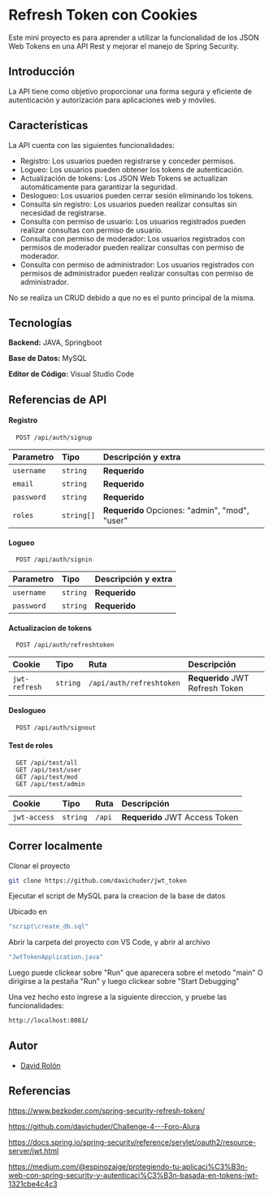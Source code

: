 # Refresh Token con Cookies
Este mini proyecto es para aprender a utilizar la funcionalidad de los JSON Web Tokens en una API Rest y mejorar el manejo de Spring Security.

## Introducción

La API tiene como objetivo proporcionar una forma segura y eficiente de autenticación y autorización para aplicaciones web y móviles.
## Características
La API cuenta con las siguientes funcionalidades:

- Registro: Los usuarios pueden registrarse y conceder permisos.
- Logueo: Los usuarios pueden obtener los tokens de autenticación.
- Actualización de tokens: Los JSON Web Tokens se actualizan automáticamente para garantizar la seguridad.
- Deslogueo: Los usuarios pueden cerrar sesión eliminando los tokens.
- Consulta sin registro: Los usuarios pueden realizar consultas sin necesidad de registrarse.
- Consulta con permiso de usuario: Los usuarios registrados pueden realizar consultas con permiso de usuario.
- Consulta con permiso de moderador: Los usuarios registrados con permisos de moderador pueden realizar consultas con permiso de moderador.
- Consulta con permiso de administrador: Los usuarios registrados con permisos de administrador pueden realizar consultas con permiso de administrador.

No se realiza un CRUD debido a que no es el punto principal de la misma.
## Tecnologías

**Backend:** JAVA, Springboot

**Base de Datos:** MySQL

**Editor de Código:** Visual Studio Code

## Referencias de API

#### Registro

```http
  POST /api/auth/signup
```
|Parametro|Tipo|Descripción y extra|
|:-|:-|:-|
|`username`|`string`|**Requerido**|
|`email`|`string`|**Requerido**|
|`password`|`string`|**Requerido**|
|`roles`|`string[]`|**Requerido** Opciones: "admin", "mod", "user"|

#### Logueo
```http
  POST /api/auth/signin
```
|Parametro|Tipo|Descripción y extra|
|:-|:-|:-|
|`username`|`string`|**Requerido**|
|`password`|`string`|**Requerido**|

#### Actualizacion de tokens
```http
  POST /api/auth/refreshtoken
```
|Cookie|Tipo|Ruta|Descripción|
|:-|:-|:-|:-|
|`jwt-refresh`|`string`|`/api/auth/refreshtoken`|**Requerido** JWT Refresh Token|

#### Deslogueo
```http
  POST /api/auth/signout
```

#### Test de roles
```http
  GET /api/test/all
  GET /api/test/user
  GET /api/test/mod
  GET /api/test/admin
```
|Cookie|Tipo|Ruta|Descripción|
|:-|:-|:-|:-|
|`jwt-access`|`string`|`/api`|**Requerido** JWT Access Token|


## Correr localmente

Clonar el proyecto

```bash
git clone https://github.com/davichuder/jwt_token
```

Ejecutar el script de MySQL para la creacion de la base de datos

Ubicado en 
```bash
"script\create_db.sql"
```

Abrir la carpeta del proyecto con VS Code, y abrir al archivo
```bash
"JwtTokenApplication.java"
```
Luego puede clickear sobre "Run" que aparecera sobre el metodo "main"
O dirigirse a la pestaña "Run" y luego clickear sobre "Start Debugging"

Una vez hecho esto ingrese a la siguiente direccion, y pruebe las funcionalidades:
```bash
http://localhost:8081/
```
## Autor
- [David Rolón](https://www.linkedin.com/in/david-emanuel-rolon/)

## Referencias
https://www.bezkoder.com/spring-security-refresh-token/

https://github.com/davichuder/Challenge-4---Foro-Alura

https://docs.spring.io/spring-security/reference/servlet/oauth2/resource-server/jwt.html

https://medium.com/@espinozajge/protegiendo-tu-aplicaci%C3%B3n-web-con-spring-security-y-autenticaci%C3%B3n-basada-en-tokens-jwt-1321cbe4c4c3
